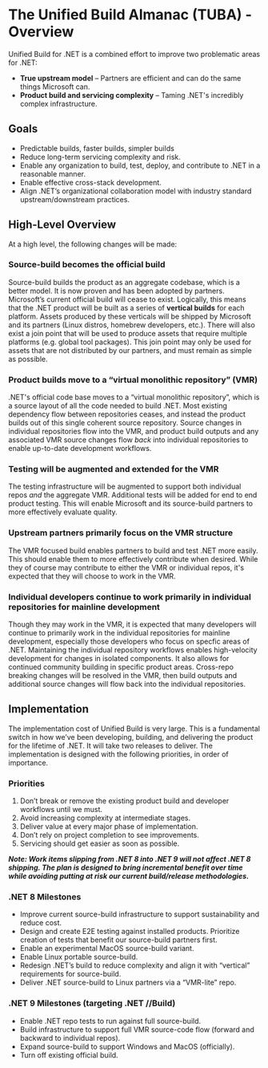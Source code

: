 # The Unified Build Almanac (TUBA) - Overview

Unified Build for .NET is a combined effort to improve two problematic areas for .NET:
- **True upstream model** – Partners are efficient and can do the same things Microsoft can.
- **Product build and servicing complexity** – Taming .NET's incredibly complex infrastructure.

## Goals

- Predictable builds, faster builds, simpler builds
- Reduce long-term servicing complexity and risk.
- Enable any organization to build, test, deploy, and contribute to .NET in a reasonable manner.
- Enable effective cross-stack development.
- Align .NET’s organizational collaboration model with industry standard upstream/downstream practices.

## High-Level Overview

At a high level, the following changes will be made:

### **Source-build becomes the official build**

Source-build builds the product as an aggregate codebase, which is a better model. It is now proven and has been adopted by partners. Microsoft’s current official build will cease to exist. Logically, this means that the .NET product will be built as a series of **vertical builds** for each platform. Assets produced by these verticals will be shipped by Microsoft and its partners (Linux distros, homebrew developers, etc.). There will also exist a join point that will be used to produce assets that require multiple platforms (e.g. global tool packages). This join point may only be used for assets that are not distributed by our partners, and must remain as simple as possible.

### **Product builds move to a “virtual monolithic repository” (VMR)**

.NET's official code base moves to a “virtual monolithic repository”, which is a source layout of all the code needed to build .NET. Most existing dependency flow between repositories ceases, and instead the product builds out of this single coherent source repository. Source changes in individual repositories flow into the VMR, and product build outputs and any associated VMR source changes flow *back* into individual repositories to enable up-to-date development workflows.

### **Testing will be augmented and extended for the VMR**

The testing infrastructure will be augmented to support both individual repos *and* the aggregate VMR. Additional tests will be added for end to end product testing. This will enable Microsoft and its source-build partners to more effectively evaluate quality.

### **Upstream partners primarily focus on the VMR structure**

The VMR focused build enables partners to build and test .NET more easily. This should enable them to more effectively contribute when desired. While they of course may contribute to either the VMR or individual repos, it's expected that they will choose to work in the VMR.

### **Individual developers continue to work primarily in individual repositories for mainline development**

Though they may work in the VMR, it is expected that many developers will continue to primarily work in the individual repositories for mainline development, especially those developers who focus on specfic areas of .NET. Maintaining the individual repository workflows enables high-velocity development for changes in isolated components. It also allows for continued community building in specific product areas. Cross-repo breaking changes will be resolved in the VMR, then build outputs and additional source changes will flow back into the individual repositories.

## Implementation

The implementation cost of Unified Build is very large. This is a fundamental switch in how we’ve been developing, building, and delivering the product for the lifetime of .NET. It will take two releases to deliver. The implementation is designed with the following priorities, in order of importance.

### **Priorities**

1. Don’t break or remove the existing product build and developer workflows until we must.
2. Avoid increasing complexity at intermediate stages.
3. Deliver value at every major phase of implementation.
4. Don’t rely on project completion to see improvements.
5. Servicing should get easier as soon as possible.

***Note: Work items slipping from .NET 8 into .NET 9 will not affect .NET 8 shipping. The plan is designed to bring incremental benefit over time while avoiding putting at risk our current build/release methodologies.***

### **.NET 8 Milestones**

- Improve current source-build infrastructure to support sustainability and reduce cost.
- Design and create E2E testing against installed products. Prioritize creation of tests that benefit our source-build partners first.
- Enable an experimental MacOS source-build variant.
- Enable Linux portable source-build.
- Redesign .NET’s build to reduce complexity and align it with “vertical” requirements for source-build.
- Deliver .NET source-build to Linux partners via a “VMR-lite” repo.

### **.NET 9 Milestones (targeting .NET //Build)**

- Enable .NET repo tests to run against full source-build.
- Build infrastructure to support full VMR source-code flow (forward and backward to individual repos).
- Expand source-build to support Windows and MacOS (officially).
- Turn off existing official build.
